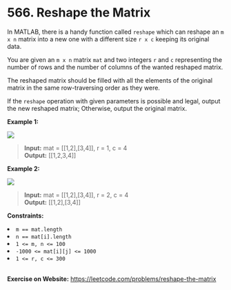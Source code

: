 # 566. Reshape the Matrix

In MATLAB, there is a handy function called `reshape` which can reshape an `m x n` matrix into a new one with a different size `r x c` keeping its original data.

You are given an `m x n` matrix `mat` and two integers `r` and `c` representing the number of rows and the number of columns of the wanted reshaped matrix.

The reshaped matrix should be filled with all the elements of the original matrix in the same row-traversing order as they were.

If the `reshape` operation with given parameters is possible and legal, output the new reshaped matrix; Otherwise, output the original matrix.

 


**Example 1:**

[![](https://assets.leetcode.com/uploads/2021/04/24/reshape1-grid.jpg)](https://assets.leetcode.com/uploads/2021/04/24/reshape1-grid.jpg)

>**Input:** mat = [[1,2],[3,4]], r = 1, c = 4  
**Output:** [[1,2,3,4]]  

**Example 2:**

[![](https://assets.leetcode.com/uploads/2021/04/24/reshape2-grid.jpg)](https://assets.leetcode.com/uploads/2021/04/24/reshape2-grid.jpg)

>**Input:** mat = [[1,2],[3,4]], r = 2, c = 4  
**Output:** [[1,2],[3,4]]  
 

**Constraints:**

<li><code>m == mat.length</code></li>
<li><code>n == mat[i].length</code></li>
<li><code>1 &lt;= m, n &lt;= 100</code></li>
<li><code>-1000 &lt;= mat[i][j] &lt;= 1000</code></li>
<li><code>1 &lt;= r, c &lt;= 300</code></li>

<br/>

**Exercise on Website:** https://leetcode.com/problems/reshape-the-matrix
